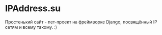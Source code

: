 # IPAddress.su

Простенький сайт - пет-проект на фреймворке Django, посвящённый IP сетям и всему такому. :)

